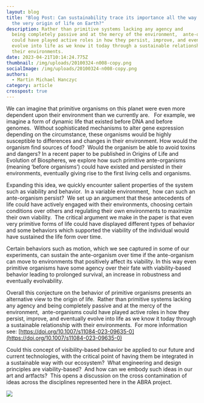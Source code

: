 ```yaml
---
layout: blog
title: "Blog Post: Can sustainability trace its importance all the way back to
  the very origin of life on Earth?"
description: Rather than primitive systems lacking any agency and
  being completely passive and at the mercy of the environment,  ante-organisms
  could have played active roles in how they persist, improve, and eventually
  evolve into life as we know it today through a sustainable relationship with
  their environments.
date: 2023-04-21T10:14:24.775Z
thumbnail: /img/uploads/20100324-n008-copy.png
socialImage: /img/uploads/20100324-n008-copy.png
authors:
  - Martin Michael Hanczyc
category: article
crosspost: true
---
```

We can imagine that primitive organisms on this planet were even more dependent upon their environment than we currently are.   For example, we imagine a form of dynamic life that existed before DNA and before genomes.  Without sophisticated mechanisms to alter gene expression depending on the circumstance, these organisms would be highly susceptible to differences and changes in their environment. How would the organism find sources of food?  Would the organism be able to avoid toxins and dangers? In a recent paper to be published in Origins of Life and Evolution of Biospheres, we explore how such primitive ante-organisms (meaning ‘before organisms’) could have existed and persisted in their environments, eventually giving rise to the first living cells and organisms.

Expanding this idea, we quickly encounter salient properties of the system such as viability and behavior.  In a variable environment,  how can such an ante-organism persist?  We set up an argument that these antecedents of life could have actively engaged with their environments, choosing certain conditions over others and regulating their own environments to maximize their own viability.  The critical argument we make in the paper is that even very primitive forms of life could have displayed different types of behavior and some behaviors which supported the viability of the individual would have sustained the life form over time.

Certain behaviors such as motion, which we see captured in some of our experiments, can sustain the ante-organism over time if the ante-organism can move to environments that positively affect its viability. In this way even primitive organisms have some agency over their fate with viability-based behavior leading to prolonged survival, an increase in robustness and eventually evolvability.

Overall this conjecture on the behavior of primitive organisms presents an alternative view to the origin of life.  Rather than primitive systems lacking any agency and being completely passive and at the mercy of the environment,  ante-organisms could have played active roles in how they persist, improve, and eventually evolve into life as we know it today through a sustainable relationship with their environments.  For more information see: [https://doi.org/10.1007/​s11084-023-09635-0](https://doi.org/10.1007/s11084-023-09635-0)

Could this concept of visibility-based behavior be applied to our future and current technologies, with the critical point of having them be integrated in a sustainable way with our ecosystem?  What engineering and design principles are viability-based?  And how can we embody such ideas in our art and artfacts?  This opens a discussion on the cross contamination of ideas across the disciplines represented here in the ABRA project.



![](/img/uploads/081111-confocal-oil-droplet-copy.jpg)